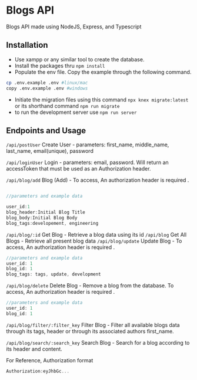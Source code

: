 # Blogs API

Blogs API made using NodeJS, Express, and Typescript

## Installation

-   Use xampp or any similar tool to create the database.
-   Install the packages thru `npm install`
-   Populate the env file. Copy the example through the following command.

```bash
cp .env.example .env #linux/mac
copy .env.example .env #windows
```

-   Initiate the migration files using this command `npx knex migrate:latest` or its shorthand command `npm run migrate`
-   to run the development server use `npm run server`

## Endpoints and Usage

`/api/postUser` Create User - parameters: first_name, middle_name, last_name, email(unique), password

`/api/loginUser` Login - parameters: email, password. Will return an accessToken that must be used as an Authorization header.

`/api/blog/add` Blog (Add) - To access, An authorization header is required .

```js

//parameters and example data

user_id:1
blog_header:Initial Blog Title
blog_body:Initial Blog Body
blog_tags:developement, engineering
```

`/api/blog/:id` Get Blog - Retrieve a blog data using its id
`/api/blog` Get All Blogs - Retrieve all present blog data
`/api/blog/update` Update Blog - To access, An authorization header is required .

```js
//parameters and example data
user_id: 1
blog_id: 1
blog_tags: tags, update, development
```

`/api/blog/delete` Delete Blog - Remove a blog from the database. To access, An authorization header is required .

```js
//parameters and example data
user_id: 1
blog_id: 1
```

`/api/blog/filter/:filter_key` Filter Blog - Filter all available blogs data through its tags, header or through its associated authors first_name.

`/api/blog/search/:search_key` Search Blog - Search for a blog according to its header and content.

For Reference, Authorization format

```js
Authorization:eyJhbGc...
```
